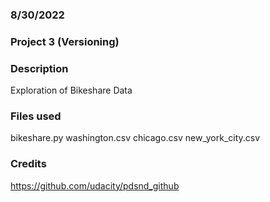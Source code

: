 ### 8/30/2022

### Project 3 (Versioning)

### Description
Exploration of Bikeshare Data

### Files used
bikeshare.py
washington.csv
chicago.csv
new_york_city.csv


### Credits
https://github.com/udacity/pdsnd_github
